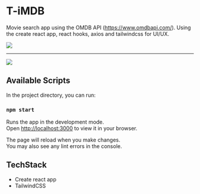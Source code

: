 # T-iMDB

Movie search app using the OMDB API (https://www.omdbapi.com/). Using the create react app, react hooks, axios and tailwindcss for UI/UX.

![](https://github.com/TashaRolland92/omdb_api/blob/master/public/images/t-imdb_desktop.gif)

---

![](https://github.com/TashaRolland92/omdb_api/blob/master/public/images/t-imdb_mobile.gif)

## Available Scripts

In the project directory, you can run:

### `npm start`

Runs the app in the development mode.\
Open [http://localhost:3000](http://localhost:3000) to view it in your browser.

The page will reload when you make changes.\
You may also see any lint errors in the console.

## TechStack

- Create react app
- TailwindCSS
